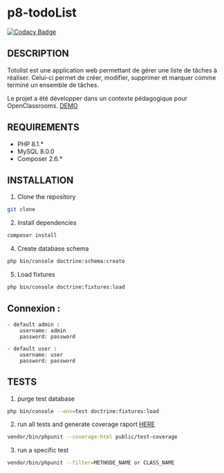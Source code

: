# p8-todoList

[![Codacy Badge](https://app.codacy.com/project/badge/Grade/75f529c7f7ab44918aac4823bea6d9ac)](https://app.codacy.com/gh/erwan-h-dev/p8-todo-list/dashboard?utm_source=gh&utm_medium=referral&utm_content=&utm_campaign=Badge_grade)

## DESCRIPTION

Totolist est une application web permettant de gérer une liste de tâches à réaliser.
Celui-ci permet de créer, modifier, supprimer et marquer comme terminé un ensemble de tâches.

Le projet a été développer dans un contexte pédagogique pour OpenClassrooms.
[DEMO](http://p8-todo-liste.erwan-h.fr:48200/)

## REQUIREMENTS

* PHP 8.1.*
* MySQL 8.0.0
* Composer 2.6.*

## INSTALLATION

1. Clone the repository
```bash
git clone
```

2. Install dependencies
```bash
composer install
```

4. Create database schema
```bash
php bin/console doctrine:schema:create
```

5. Load fixtures
```bash
php bin/console doctrine:fixtures:load
```

## Connexion :

```
- default admin : 
    username: admin
    password: password
```
```
- default user : 
    username: user
    password: password
```


## TESTS

1. purge test database
```bash
php bin/console --env=test doctrine:fixtures:load
```

2. run all tests and generate coverage raport [HERE](http://p8-todo-liste.erwan-h.fr:48200/test-coverage/index.html)
```bash
vendor/bin/phpunit --coverage-html public/test-coverage
```

3. run a specific test
```bash
vendor/bin/phpunit --filter=METHODE_NAME or CLASS_NAME
```